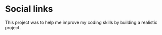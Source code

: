 # Social links

This project was to help me improve my coding skills by building a realistic project.
